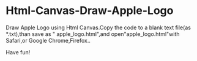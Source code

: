 # Html-Canvas-Draw-Apple-Logo
Draw Apple Logo using Html Canvas.Copy the code to a blank text file(as *.txt),than save as " apple_logo.html",and open"apple_logo.html"with Safari,or Google Chrome,Firefox..

Have fun!
